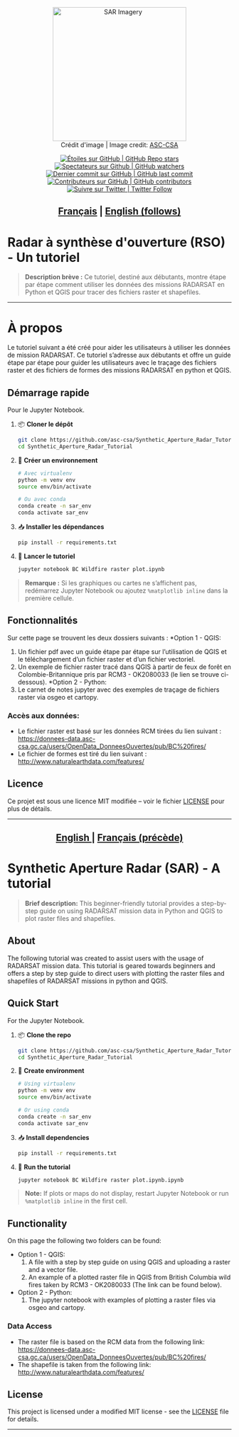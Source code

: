 <p align="center">
   <img src="https://www.asc-csa.gc.ca/images/recherche/tiles/50d50dc4-45c1-4933-8a41-b312472b3bb3.jpg" alt="SAR Imagery" height=300> 
   <br> Crédit d'image | Image credit: <a href=https://www.asc-csa.gc.ca/images/recherche/tiles>ASC-CSA</a>
</p>

<p align="center">
    <a href="#stars">
        <img alt="Étoiles sur GitHub | GitHub Repo stars" src="https://img.shields.io/github/stars/asc-csa/Synthetic_Aperture_Radar_Tutorial">
    </a>
    <a href="#watchers">
        <img alt="Spectateurs sur Github | GitHub watchers" src="https://img.shields.io/github/watchers/asc-csa/Synthetic_Aperture_Radar_Tutorial">
    </a>
    <a href="https://github.com/asc-csa/Synthetic_Aperture_Radar_Tutorial/commits/main">
        <img alt="Dernier commit sur GitHub | GitHub last commit" src="https://img.shields.io/github/last-commit/asc-csa/Synthetic_Aperture_Radar_Tutorial">
    </a>
    <a href="https://github.com/asc-csa/Synthetic_Aperture_Radar_Tutorial/graphs/contributors">
        <img alt="Contributeurs sur GitHub | GitHub contributors" src="https://img.shields.io/github/contributors/asc-csa/Synthetic_Aperture_Radar_Tutorial">
    </a>
    <a href="https://twitter.com/intent/follow?screen_name=csa_asc">
        <img alt="Suivre sur Twitter | Twitter Follow" src="https://img.shields.io/twitter/follow/csa_asc?style=social">
    </a>
</p>

<h2 align="center">
  <a href="#titre-du-projet">Français</a> |
  <a href="#project-title">English (follows)</a>
</h2>

<a id="titre-du-projet"></a>
# Radar à synthèse d'ouverture (RSO) - Un tutoriel 

> **Description brève :**
> Ce tutoriel, destiné aux débutants, montre étape par étape comment utiliser les données des missions RADARSAT en Python et QGIS pour tracer des fichiers raster et shapefiles.

---

# À propos
Le tutoriel suivant a été créé pour aider les utilisateurs à utiliser les données de mission RADARSAT. Ce tutoriel s’adresse aux débutants et offre un guide étape par étape pour guider les utilisateurs avec le traçage des fichiers raster et des fichiers de formes des missions RADARSAT en python et QGIS. 

## Démarrage rapide
Pour le Jupyter Notebook.
1. 📦 **Cloner le dépôt**
   ```bash
   git clone https://github.com/asc-csa/Synthetic_Aperture_Radar_Tutorial.git
   cd Synthetic_Aperture_Radar_Tutorial
   ```
2. 🐍 **Créer un environnement**
   ```bash
   # Avec virtualenv
   python -m venv env
   source env/bin/activate

   # Ou avec conda
   conda create -n sar_env
   conda activate sar_env
   ```
3. 📥 **Installer les dépendances**
   ```bash
   pip install -r requirements.txt
   ```
4. 🚀 **Lancer le tutoriel**
   ```bash
   jupyter notebook BC Wildfire raster plot.ipynb
   ```
> **Remarque :** Si les graphiques ou cartes ne s’affichent pas, redémarrez Jupyter Notebook ou ajoutez `%matplotlib inline` dans la première cellule.

## Fonctionnalités
Sur cette page se trouvent les deux dossiers suivants : 
*Option 1 - QGIS:
  1) Un fichier pdf avec un guide étape par étape sur l’utilisation de QGIS et le téléchargement d’un fichier raster et d’un fichier vectoriel.
  2) Un exemple de fichier raster tracé dans QGIS à partir de feux de forêt en Colombie-Britannique pris par RCM3 - OK2080033 (le lien se trouve ci-dessous). 
*Option 2 - Python:
  1) Le carnet de notes jupyter avec des exemples de traçage de fichiers raster via osgeo et cartopy. 
  
### Accès aux données:
- Le fichier raster est basé sur les données RCM tirées du lien suivant : https://donnees-data.asc-csa.gc.ca/users/OpenData_DonneesOuvertes/pub/BC%20fires/
- Le fichier de formes est tiré du lien suivant : http://www.naturalearthdata.com/features/

## Licence

Ce projet est  sous une licence MIT modifiée – voir le fichier [LICENSE](https://github.com/asc-csa/Synthetic_Aperture_Radar_Tutorial/blob/main/LICENSE.txt) pour plus de détails.

---

<h2 align="center">
  <a href="#project-title">English </a> |
  <a href="#titre-du-projet">Français (précède)</a>
</h2>

<a id="project-title"></a>
# Synthetic Aperture Radar (SAR) - A tutorial

> **Brief description:**
> This beginner-friendly tutorial provides a step-by-step guide on using RADARSAT mission data in Python and QGIS to plot raster files and shapefiles.


## About
The following tutorial was created to assist users with the usage of RADARSAT mission data. This tutorial is geared towards beginners and offers a step by step guide to direct users with plotting the raster files and shapefiles of RADARSAT missions in python and QGIS. 

## Quick Start
For the Jupyter Notebook. 
1. 📦 **Clone the repo**
   ```bash
   git clone https://github.com/asc-csa/Synthetic_Aperture_Radar_Tutorial.git
   cd Synthetic_Aperture_Radar_Tutorial
   ```
2. 🐍 **Create environment**
   ```bash
   # Using virtualenv
   python -m venv env
   source env/bin/activate

   # Or using conda
   conda create -n sar_env
   conda activate sar_env
   ```
3. 📥 **Install dependencies**
   ```bash
   pip install -r requirements.txt
   ```
4. 🚀 **Run the tutorial**
   ```bash
   jupyter notebook BC Wildfire raster plot.ipynb.ipynb
   ```
> **Note:** If plots or maps do not display, restart Jupyter Notebook or run `%matplotlib inline` in the first cell.

## Functionality
On this page the following two folders can be found: 
* Option 1 - QGIS:
  1) A file with a step by step guide on using QGIS and uploading a raster and a vector file.
  2) An example of a plotted raster file in QGIS from British Columbia wild fires taken by RCM3 - OK2080033 (The link can be found below).  
* Option 2 - Python: 
  1) The jupyter notebook with examples of plotting a raster files via osgeo and cartopy. 

### Data Access
- The raster file is based on the RCM data from the following link: https://donnees-data.asc-csa.gc.ca/users/OpenData_DonneesOuvertes/pub/BC%20fires/
- The shapefile is taken from the following link: http://www.naturalearthdata.com/features/

## License

This project is licensed under a modified MIT license - see the [LICENSE](https://github.com/asc-csa/Synthetic_Aperture_Radar_Tutorial/blob/main/LICENSE.txt) file for details.

---


        
  
